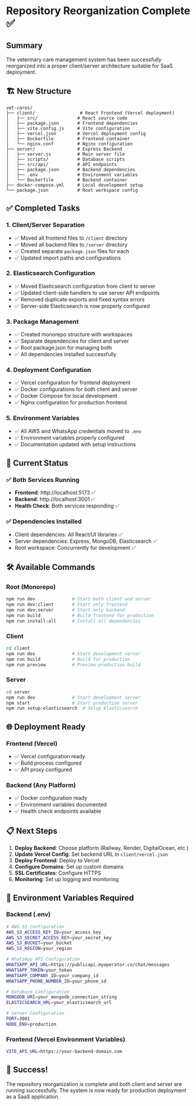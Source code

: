 # Repository Reorganization Complete ✅

## Summary

The veterinary care management system has been successfully reorganized into a proper client/server architecture suitable for SaaS deployment.

## 🏗️ New Structure

```
vet-cares/
├── client/                 # React Frontend (Vercel deployment)
│   ├── src/               # React source code
│   ├── package.json       # Frontend dependencies
│   ├── vite.config.js     # Vite configuration
│   ├── vercel.json        # Vercel deployment config
│   ├── Dockerfile         # Frontend container
│   └── nginx.conf         # Nginx configuration
├── server/                # Express Backend
│   ├── server.js          # Main server file
│   ├── scripts/           # Database scripts
│   ├── src/api/           # API endpoints
│   ├── package.json       # Backend dependencies
│   ├── .env               # Environment variables
│   └── Dockerfile         # Backend container
├── docker-compose.yml     # Local development setup
└── package.json           # Root workspace config
```

## ✅ Completed Tasks

### 1. **Client/Server Separation**
- ✅ Moved all frontend files to `/client` directory
- ✅ Moved all backend files to `/server` directory
- ✅ Created separate `package.json` files for each
- ✅ Updated import paths and configurations

### 2. **Elasticsearch Configuration**
- ✅ Moved Elasticsearch configuration from client to server
- ✅ Updated client-side handlers to use server API endpoints
- ✅ Removed duplicate exports and fixed syntax errors
- ✅ Server-side Elasticsearch is now properly configured

### 3. **Package Management**
- ✅ Created monorepo structure with workspaces
- ✅ Separate dependencies for client and server
- ✅ Root package.json for managing both
- ✅ All dependencies installed successfully

### 4. **Deployment Configuration**
- ✅ Vercel configuration for frontend deployment
- ✅ Docker configurations for both client and server
- ✅ Docker Compose for local development
- ✅ Nginx configuration for production frontend

### 5. **Environment Variables**
- ✅ All AWS and WhatsApp credentials moved to `.env`
- ✅ Environment variables properly configured
- ✅ Documentation updated with setup instructions

## 🚀 Current Status

### ✅ Both Services Running
- **Frontend**: http://localhost:5173 ✅
- **Backend**: http://localhost:3001 ✅
- **Health Check**: Both services responding ✅

### ✅ Dependencies Installed
- Client dependencies: All React/UI libraries ✅
- Server dependencies: Express, MongoDB, Elasticsearch ✅
- Root workspace: Concurrently for development ✅

## 🛠️ Available Commands

### Root (Monorepo)
```bash
npm run dev              # Start both client and server
npm run dev:client       # Start only frontend
npm run dev:server       # Start only backend
npm run build            # Build frontend for production
npm run install:all      # Install all dependencies
```

### Client
```bash
cd client
npm run dev              # Start development server
npm run build            # Build for production
npm run preview          # Preview production build
```

### Server
```bash
cd server
npm run dev              # Start development server
npm start                # Start production server
npm run setup:elasticsearch  # Setup Elasticsearch
```

## 🌐 Deployment Ready

### Frontend (Vercel)
- ✅ Vercel configuration ready
- ✅ Build process configured
- ✅ API proxy configured

### Backend (Any Platform)
- ✅ Docker configuration ready
- ✅ Environment variables documented
- ✅ Health check endpoints available

## 📋 Next Steps

1. **Deploy Backend**: Choose platform (Railway, Render, DigitalOcean, etc.)
2. **Update Vercel Config**: Set backend URL in `client/vercel.json`
3. **Deploy Frontend**: Deploy to Vercel
4. **Configure Domains**: Set up custom domains
5. **SSL Certificates**: Configure HTTPS
6. **Monitoring**: Set up logging and monitoring

## 🔧 Environment Variables Required

### Backend (.env)
```bash
# AWS S3 Configuration
AWS_S3_ACCESS_KEY_ID=your_access_key
AWS_S3_SECRET_ACCESS_KEY=your_secret_key
AWS_S3_BUCKET=your_bucket
AWS_S3_REGION=your_region

# WhatsApp API Configuration
WHATSAPP_API_URL=https://publicapi.myoperator.co/chat/messages
WHATSAPP_TOKEN=your_token
WHATSAPP_COMPANY_ID=your_company_id
WHATSAPP_PHONE_NUMBER_ID=your_phone_id

# Database Configuration
MONGODB_URI=your_mongodb_connection_string
ELASTICSEARCH_URL=your_elasticsearch_url

# Server Configuration
PORT=3001
NODE_ENV=production
```

### Frontend (Vercel Environment Variables)
```bash
VITE_API_URL=https://your-backend-domain.com
```

## 🎉 Success!

The repository reorganization is complete and both client and server are running successfully. The system is now ready for production deployment as a SaaS application. 